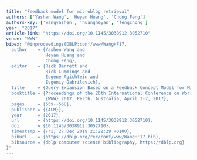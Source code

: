 ```yaml
---
title: "Feedback model for microblog retrieval"
authors: ['Yashen Wang', 'Heyan Huang', 'Chong Feng']
authors-key: ['wangyashen', 'huangheyan', 'fengchong']
year: "2017"
article-link: "https://doi.org/10.1145/3038912.3052710"
venue: "WWW"
bibex: "@inproceedings{DBLP:conf/www/WangHF17,
  author    = {Yashen Wang and
               Heyan Huang and
               Chong Feng},
  editor    = {Rick Barrett and
               Rick Cummings and
               Eugene Agichtein and
               Evgeniy Gabrilovich},
  title     = {Query Expansion Based on a Feedback Concept Model for Microblog Retrieval},
  booktitle = {Proceedings of the 26th International Conference on World Wide Web,
               {WWW} 2017, Perth, Australia, April 3-7, 2017},
  pages     = {559--568},
  publisher = {{ACM}},
  year      = {2017},
  url       = {https://doi.org/10.1145/3038912.3052710},
  doi       = {10.1145/3038912.3052710},
  timestamp = {Fri, 27 Dec 2019 21:22:29 +0100},
  biburl    = {https://dblp.org/rec/conf/www/WangHF17.bib},
  bibsource = {dblp computer science bibliography, https://dblp.org}
}"
---
```

